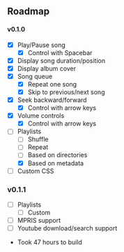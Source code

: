## Roadmap
#### v0.1.0
- [x] Play/Pause song
  - [x] Control with Spacebar
- [x] Display song duration/position
- [x] Display album cover
- [x] Song queue
  - [x] Repeat one song
  - [x] Skip to previous/next song
- [x] Seek backward/forward
  - [x] Control with arrow keys
- [x] Volume controls
  - [x] Control with arrow keys
- [ ] Playlists
  - [ ] Shuffle
  - [ ] Repeat
  - [ ] Based on directories
  - [x] Based on metadata
- [ ] Custom CSS

### v0.1.1
- [ ] Playlists
  - [ ] Custom
- [ ] MPRIS support
- [ ] Youtube download/search support
   
- Took 47 hours to build